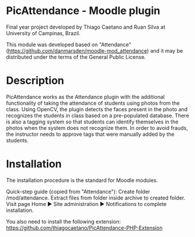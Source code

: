 # PicAttendance - Moodle plugin

Final year project developed by Thiago Caetano and Ruan Silva at University of Campinas, Brazil.

This module was developed based on "Attendance" (https://github.com/danmarsden/moodle-mod_attendance) and it may be distributed under the terms of the General Public License.

# Description

PicAttendance works as the Attendance plugin with the additional functionality of taking the attendance of students using photos from the class. Using OpenCV, the plugin detects the faces present in the photo and recognizes the students in class based on a pre-populated database. There is also a tagging system so that students can identify themselves in the photos when the system does not recognize them. In order to avoid frauds, the instructor needs to approve tags that were manually added by the students.

# Installation

The installation procedure is the standard for Moodle modules.

Quick-step guide (copied from "Attendance"):
Create folder /mod/attendance.
Extract files from folder inside archive to created folder.
Visit page Home ► Site administration ► Notifications to complete installation.

You also need to install the following extension: https://github.com/thiagocaetano/PicAttendance-PHP-Extension

